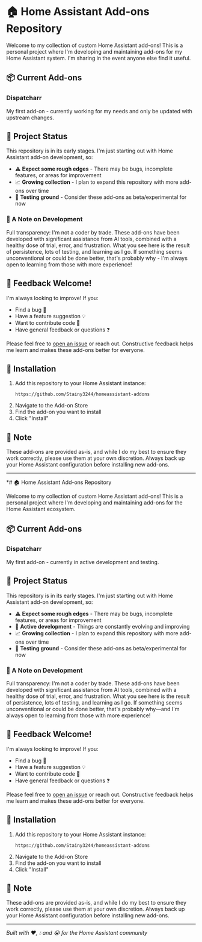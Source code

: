# 🏠 Home Assistant Add-ons Repository

Welcome to my collection of custom Home Assistant add-ons! This is a personal project where I'm developing and maintaining add-ons for my Home Assistant system. I'm sharing in the event anyone else find it useful.

## 📦 Current Add-ons

### Dispatcharr
My first add-on - currently working for my needs and only be updated with upstream changes.

## 🚧 Project Status

This repository is in its early stages. I'm just starting out with Home Assistant add-on development, so:

- ⚠️ **Expect some rough edges** - There may be bugs, incomplete features, or areas for improvement
- 📈 **Growing collection** - I plan to expand this repository with more add-ons over time
- 🧪 **Testing ground** - Consider these add-ons as beta/experimental for now

### 🤖 A Note on Development

Full transparency: I'm not a coder by trade. These add-ons have been developed with significant assistance from AI tools, combined with a healthy dose of trial, error, and frustration. What you see here is the result of persistence, lots of testing, and learning as I go. If something seems unconventional or could be done better, that's probably why - I'm always open to learning from those with more experience!

## 💬 Feedback Welcome!

I'm always looking to improve! If you:
- Find a bug 🐛
- Have a feature suggestion 💡
- Want to contribute code 🤝
- Have general feedback or questions ❓

Please feel free to [open an issue](../../issues) or reach out. Constructive feedback helps me learn and makes these add-ons better for everyone.

## 🚀 Installation

1. Add this repository to your Home Assistant instance:
   ```
   https://github.com/Stainy3244/homeassistant-addons
   ```
2. Navigate to the Add-on Store
3. Find the add-on you want to install
4. Click "Install"

## 📝 Note

These add-ons are provided as-is, and while I do my best to ensure they work correctly, please use them at your own discretion. Always back up your Home Assistant configuration before installing new add-ons.

---

*# 🏠 Home Assistant Add-ons Repository

Welcome to my collection of custom Home Assistant add-ons! This is a personal project where I'm developing and maintaining add-ons for the Home Assistant ecosystem.

## 📦 Current Add-ons

### Dispatcharr
My first add-on - currently in active development and testing.

## 🚧 Project Status

This repository is in its early stages. I'm just starting out with Home Assistant add-on development, so:

- ⚠️ **Expect some rough edges** - There may be bugs, incomplete features, or areas for improvement
- 🔨 **Active development** - Things are constantly evolving and improving
- 📈 **Growing collection** - I plan to expand this repository with more add-ons over time
- 🧪 **Testing ground** - Consider these add-ons as beta/experimental for now

### 🤖 A Note on Development

Full transparency: I'm not a coder by trade. These add-ons have been developed with significant assistance from AI tools, combined with a healthy dose of trial, error, and frustration. What you see here is the result of persistence, lots of testing, and learning as I go. If something seems unconventional or could be done better, that's probably why—and I'm always open to learning from those with more experience!

## 💬 Feedback Welcome!

I'm always looking to improve! If you:
- Find a bug 🐛
- Have a feature suggestion 💡
- Want to contribute code 🤝
- Have general feedback or questions ❓

Please feel free to [open an issue](../../issues) or reach out. Constructive feedback helps me learn and makes these add-ons better for everyone.

## 🚀 Installation

1. Add this repository to your Home Assistant instance:
   ```
   https://github.com/Stainy3244/homeassistant-addons
   ```
2. Navigate to the Add-on Store
3. Find the add-on you want to install
4. Click "Install"

## 📝 Note

These add-ons are provided as-is, and while I do my best to ensure they work correctly, please use them at your own discretion. Always back up your Home Assistant configuration before installing new add-ons.

---

*Built with ❤️, 💧 and 😭 for the Home Assistant community*
